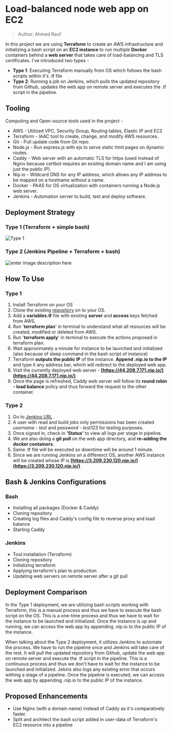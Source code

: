 # Load-balanced node web app on EC2
>Author: Ahmed Rauf

In this project we are using **Terraform** to create an AWS infrastructure and initializing a bash script on an **EC2 instance** to run multiple **Docker** containers behind a **web server** that takes care of load-balancing and TLS certificates. I've introduced two types - 

 - **Type 1**: Executing Terraform manually from OS which follows the bash scripts within it's .tf file
 - **Type 2**: Running a job on Jenkins, which pulls the updated repository from Github, updates the web app on remote server and executes the .tf script in the pipeline.

## Tooling

Computing and Open-source tools used in the project - 

 - AWS - Utilized VPC, Security Group, Routing tables, Elastic IP and EC2
 - Terraform - IAAC tool to create, change, and modify AWS resources.
 - Git - Pull update code from Git repo.
 - Node.js - Run express.js with ejs to serve static html pages on dynamic routes.
 - Caddy - Web server with an automatic TLS for https (used instead of Nginx because certbot requires an existing domain name and I am using just the public IP).
 - Nip.io - Wildcard DNS for any IP address, which allows any IP address to be mapped on a hostname without a name.
 - Docker - PAAS for OS virtualization with containers running a Node.js web server.
 - Jenkins - Automation server to build, test and deploy software.
 
## Deployment Strategy
### Type 1 (Terraform + simple bash)
![Type 1](https://github.com/ahmedraufofficial/terraform/blob/main/images/type1.png?raw=true)
### Type 2 (Jenkins Pipeline + Terraform + bash)
![enter image description here](https://github.com/ahmedraufofficial/terraform/blob/main/images/type2.png?raw=true)

## How To Use
### Type 1
 1. Install Terraform on your OS
 2. Clone the existing [repository](https://github.com/ahmedraufofficial/terraform.git) on to your OS.
 3. Add a **variables.tf** file with existing **server** and **access** keys fetched from AWS.
 4. Run '**terraform plan**' in terminal to understand what all resources will be created, modified or deleted from AWS. 
 5. Run '**terraform apply**' in terminal to execute the actions proposed in terraform plan.
 6. Wait approximately a minute for instance to be launched and initialized (also because of sleep command in the bash script of instance)
 7. Terraform **outputs the public IP** of the instance. **Append .nip.io to the IP** and type it any address bar, which will redirect to the deployed web app.
 8. Visit the currently deployed web server - **[https://44.208.7.171.nip.io/](https://44.208.7.171.nip.io/)**
 9. Once the page is refreshed, Caddy web server will follow its **round robin - load balance** policy and thus forward the request to the other container.

### Type 2
 1. Go to [Jenkins URL](http://ec2-54-166-165-207.compute-1.amazonaws.com:8080/) .
 2. A user with read and build jobs only permissions has been created *username* - *test* and *password* - *test123* for testing purposes.
 3. Once signed in, check in **'Status'** to view all logs per stage in pipeline.
 4. We are also doing a **git pull** on the web app directory, and **re-adding the docker containers**.
 5. Same .tf file will be executed so downtime will be around 1 minute.
 6. Since we are running Jenkins on a differenct OS, another AWS instance will be created whose IP is **[https://3.209.230.120.nip.io/](https://3.209.230.120.nip.io/)**

## Bash & Jenkins Configurations
### Bash
 - Installing all packages (Docker & Caddy)
 - Cloning repository
 - Creating log files and Caddy's config file to reverse proxy and load balance
 - Starting Caddy
### Jenkins
 - Tool installation (Terraform)
 - Cloning repository
 - Initializing terraform
 - Applying terraform's plan to production
 - Updating web servers on remote server after a git pull

## Deployment Comparison
In the Type 1 deployment, we are utilizing bash scripts working with Terraform, this is a manual process and thus we have to execute the bash script on the OS. This is a one-time process and thus we have to wait for the instance to be launched and initialized. Once the instance is up and running, we can access the web app by appending .nip.io to the public IP of the instance.

When talking about the Type 2 deployment, it utilizes Jenkins to automate the process. We have to run the pipeline once and Jenkins will take care of the rest. It will pull the updated repository from Github, update the web app on remote server and execute the .tf script in the pipeline. This is a continuous process and thus we don't have to wait for the instance to be launched and initialized. Jekins also logs any existing error that occurs withing a stage of a pipeline. Once the pipeline is executed, we can access the web app by appending .nip.io to the public IP of the instance.

## Proposed Enhancements

 - Use Nginx (with a domain name) instead of Caddy as it's comparatively faster.
 - Split and architect the bash script added in user-data of Terraform's EC2 resource into a pipeline
